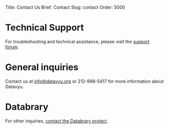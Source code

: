 Title: Contact Us
Brief: Contact
Slug: contact
Order: 5000

# Technical Support

For troubleshooting and technical assistance, please visit the [support forum](/support/).

# General inquiries

Contact us at info@datavyu.org or 212-998-5417 for more information about Datavyu.

# Databrary

For other inquiries, [contact the Databrary project](http://databrary.org/contact.html).
